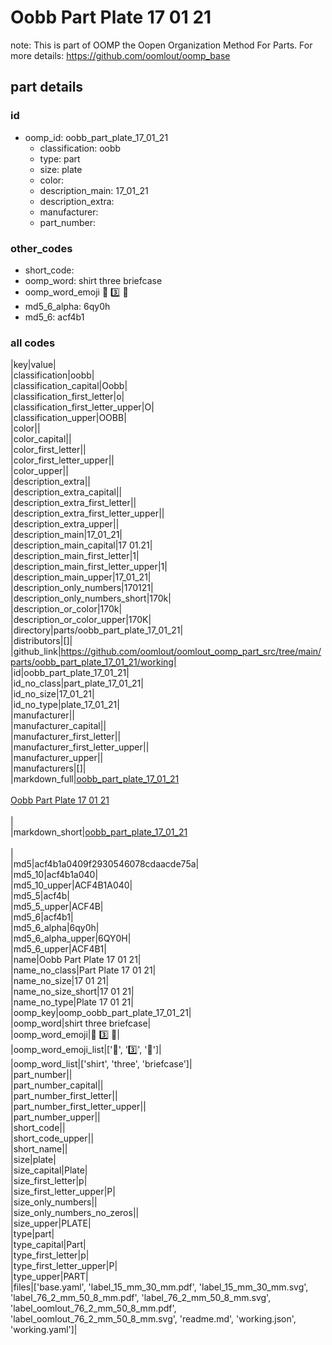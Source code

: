# Oobb Part Plate 17 01 21  

note: This is part of OOMP the Oopen Organization Method For Parts. For more details: https://github.com/oomlout/oomp_base

##  part details





### id
* oomp_id: oobb_part_plate_17_01_21
  * classification: oobb
  * type: part
  * size: plate
  * color: 
  * description_main: 17_01_21
  * description_extra: 
  * manufacturer: 
  * part_number: 

### other_codes
* short_code: 
* oomp_word: shirt three briefcase
* oomp_word_emoji :shirt: :three: :briefcase:
* md5_6_alpha: 6qy0h
* md5_6: acf4b1

### all codes 
|key|value|  
|classification|oobb|  
|classification_capital|Oobb|  
|classification_first_letter|o|  
|classification_first_letter_upper|O|  
|classification_upper|OOBB|  
|color||  
|color_capital||  
|color_first_letter||  
|color_first_letter_upper||  
|color_upper||  
|description_extra||  
|description_extra_capital||  
|description_extra_first_letter||  
|description_extra_first_letter_upper||  
|description_extra_upper||  
|description_main|17_01_21|  
|description_main_capital|17 01.21|  
|description_main_first_letter|1|  
|description_main_first_letter_upper|1|  
|description_main_upper|17_01_21|  
|description_only_numbers|170121|  
|description_only_numbers_short|170k|  
|description_or_color|170k|  
|description_or_color_upper|170K|  
|directory|parts/oobb_part_plate_17_01_21|  
|distributors|[]|  
|github_link|https://github.com/oomlout/oomlout_oomp_part_src/tree/main/parts/oobb_part_plate_17_01_21/working|  
|id|oobb_part_plate_17_01_21|  
|id_no_class|part_plate_17_01_21|  
|id_no_size|17_01_21|  
|id_no_type|plate_17_01_21|  
|manufacturer||  
|manufacturer_capital||  
|manufacturer_first_letter||  
|manufacturer_first_letter_upper||  
|manufacturer_upper||  
|manufacturers|[]|  
|markdown_full|[oobb_part_plate_17_01_21](https://github.com/oomlout/oomlout_oomp_part_src/tree/main/parts/oobb_part_plate_17_01_21/working)<br>[](https://github.com/oomlout/oomlout_oomp_part_src/tree/main/parts/oobb_part_plate_17_01_21/working)<br>[Oobb Part Plate 17 01 21](https://github.com/oomlout/oomlout_oomp_part_src/tree/main/parts/oobb_part_plate_17_01_21/working)<br><br>|  
|markdown_short|[oobb_part_plate_17_01_21](https://github.com/oomlout/oomlout_oomp_part_src/tree/main/parts/oobb_part_plate_17_01_21/working)<br><br>|  
|md5|acf4b1a0409f2930546078cdaacde75a|  
|md5_10|acf4b1a040|  
|md5_10_upper|ACF4B1A040|  
|md5_5|acf4b|  
|md5_5_upper|ACF4B|  
|md5_6|acf4b1|  
|md5_6_alpha|6qy0h|  
|md5_6_alpha_upper|6QY0H|  
|md5_6_upper|ACF4B1|  
|name|Oobb Part Plate 17 01 21|  
|name_no_class|Part Plate 17 01 21|  
|name_no_size|17 01 21|  
|name_no_size_short|17 01 21|  
|name_no_type|Plate 17 01 21|  
|oomp_key|oomp_oobb_part_plate_17_01_21|  
|oomp_word|shirt three briefcase|  
|oomp_word_emoji|:shirt: :three: :briefcase:|  
|oomp_word_emoji_list|[':shirt:', ':three:', ':briefcase:']|  
|oomp_word_list|['shirt', 'three', 'briefcase']|  
|part_number||  
|part_number_capital||  
|part_number_first_letter||  
|part_number_first_letter_upper||  
|part_number_upper||  
|short_code||  
|short_code_upper||  
|short_name||  
|size|plate|  
|size_capital|Plate|  
|size_first_letter|p|  
|size_first_letter_upper|P|  
|size_only_numbers||  
|size_only_numbers_no_zeros||  
|size_upper|PLATE|  
|type|part|  
|type_capital|Part|  
|type_first_letter|p|  
|type_first_letter_upper|P|  
|type_upper|PART|  
|files|['base.yaml', 'label_15_mm_30_mm.pdf', 'label_15_mm_30_mm.svg', 'label_76_2_mm_50_8_mm.pdf', 'label_76_2_mm_50_8_mm.svg', 'label_oomlout_76_2_mm_50_8_mm.pdf', 'label_oomlout_76_2_mm_50_8_mm.svg', 'readme.md', 'working.json', 'working.yaml']|  
